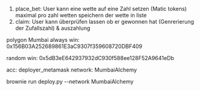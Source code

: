 1. place_bet: User kann eine wette auf eine Zahl setzen (Matic tokens)
    maximal pro zahl wetten
    speichern der wette in liste
2. claim: User kann überprüfen lassen ob er gewonnen hat (Genrerierung der Zufallszahl) & auszahlung


polygon Mumbai
always win:
0x156B03A252689861E3aC9307f359608720DBF409

random win:
0x5dB3eE642937932dC930f588ee128F52A9641eDb


acc: deployer_metamask
network: MumbaiAlchemy

brownie run deploy.py --network MumbaiAlchemy
